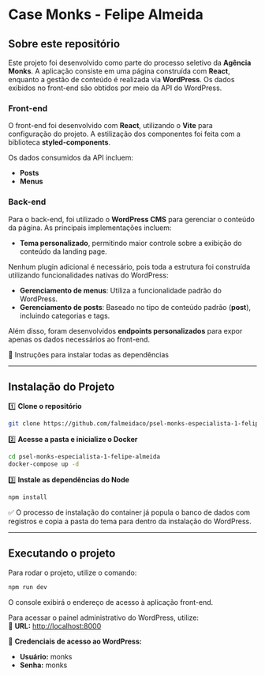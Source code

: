 # **Case Monks - Felipe Almeida**  

## **Sobre este repositório**  
Este projeto foi desenvolvido como parte do processo seletivo da **Agência Monks**. A aplicação consiste em uma página construída com **React**, enquanto a gestão de conteúdo é realizada via **WordPress**. Os dados exibidos no front-end são obtidos por meio da API do WordPress.  

### **Front-end**  
O front-end foi desenvolvido com **React**, utilizando o **Vite** para configuração do projeto. A estilização dos componentes foi feita com a biblioteca **styled-components**.  

Os dados consumidos da API incluem:  
- **Posts**  
- **Menus**  

### **Back-end**  
Para o back-end, foi utilizado o **WordPress CMS** para gerenciar o conteúdo da página. As principais implementações incluem:  
- **Tema personalizado**, permitindo maior controle sobre a exibição do conteúdo da landing page.  

Nenhum plugin adicional é necessário, pois toda a estrutura foi construída utilizando funcionalidades nativas do WordPress:  
- **Gerenciamento de menus**: Utiliza a funcionalidade padrão do WordPress.  
- **Gerenciamento de posts**: Baseado no tipo de conteúdo padrão (**post**), incluindo categorias e tags.  

Além disso, foram desenvolvidos **endpoints personalizados** para expor apenas os dados necessários ao front-end.  

📌 Instruções para instalar todas as dependências  

---

## **Instalação do Projeto**  

1️⃣ **Clone o repositório**  
```bash
git clone https://github.com/falmeidaco/psel-monks-especialista-1-felipe-almeida.git
```  

2️⃣ **Acesse a pasta e inicialize o Docker**  
```bash
cd psel-monks-especialista-1-felipe-almeida
docker-compose up -d
```  

3️⃣ **Instale as dependências do Node**  
```bash
npm install
```  

✅ O processo de instalação do container já popula o banco de dados com registros e copia a pasta do tema para dentro da instalação do WordPress.  

---

## **Executando o projeto**  

Para rodar o projeto, utilize o comando:  
```bash
npm run dev
```  
O console exibirá o endereço de acesso à aplicação front-end.  

Para acessar o painel administrativo do WordPress, utilize:  
📌 **URL:** [http://localhost:8000](http://localhost:8000)  

🔐 **Credenciais de acesso ao WordPress:**  
- **Usuário:** monks  
- **Senha:** monks  
